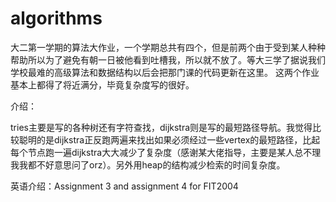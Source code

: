 # algorithms
大二第一学期的算法大作业，一个学期总共有四个，但是前两个由于受到某人种种帮助所以为了避免有朝一日被他看到吐槽我，所以就不放了。等大三学了据说我们学校最难的高级算法和数据结构以后会把那门课的代码更新在这里。
这两个作业基本上都得了将近满分，毕竟复杂度写的很好。

介绍：

tries主要是写的各种树还有字符查找，dijkstra则是写的最短路径导航。我觉得比较聪明的是dijkstra正反跑两遍来找出如果必须经过一些vertex的最短路径，比起
每个节点跑一遍dijkstra大大减少了复杂度（感谢某大佬指导，主要是某人总不理我我都不好意思问了orz）。另外用heap的结构减少检索的时间复杂度。

英语介绍：Assignment 3 and assignment 4 for FIT2004
